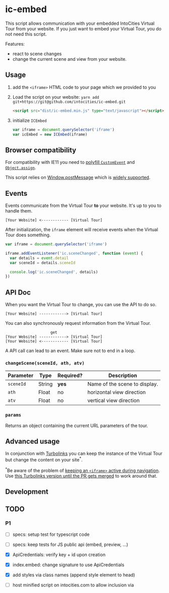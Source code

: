 # ic-embed

This script allows communication with your embedded IntoCities Virtual Tour
from your website. If you just want to embed your Virtual Tour, you do not need this script.

Features:

- react to scene changes
- change the current scene and view from your website.

## Usage

1. add the `<iframe>` HTML code to your page which we provided to you
2. Load the script on your website:
   `yarn add git+https://git@github.com/intocities/ic-embed.git`

   ```html
   <script src="dist/ic-embed.min.js" type="text/javascript"></script>
   ```

3. initialize `ICEmbed`
   ```javascript
   var iframe = document.querySelector('iframe')
   var icEmbed = new ICEmbed(iframe)
   ```

## Browser compatibility

For compatibility with IE11 you need to [polyfill `CustomEvent`](https://github.com/kumarharsh/custom-event-polyfill) and [`Object.assign`](https://developer.mozilla.org/en-US/docs/Web/JavaScript/Reference/Global_Objects/Object/assign).

This script relies on [Window.postMessage](https://developer.mozilla.org/en-US/docs/Web/API/Window/postMessage) which is [widely supported](https://caniuse.com/#feat=x-doc-messaging).

## Events

Events communicate from the Virtual Tour **to** your website. It's up to you to handle them.

```
[Your Website] <------------ [Virtual Tour]
```

After initialization, the `iframe` element will receive events when the Virtual Tour does something.

```javascript
var iframe = document.querySelector('iframe')

iframe.addEventListener('ic.sceneChanged', function (event) {
  var details = event.detail
  var sceneId = details.sceneId

  console.log('ic.sceneChanged', details)
})
```

## API Doc

When you want the Virtual Tour to change, you can use the API to do so.

```
[Your Website] ------------> [Virtual Tour]
```

You can also synchronously request information from the Virtual Tour.

```
                    get
[Your Website] ------------> [Virtual Tour]
[Your Website] <------------ [Virtual Tour]
```

A API call can lead to an event. Make sure not to end in a loop.

### `changeScene(sceneId, ath, atv)`

| Parameter | Type   | Required? | Description                   |
| --------- | ------ | --------- | ----------------------------- |
| `sceneId` | String | **yes**   | Name of the scene to display. |
| `ath`     | Float  | no        | horizontal view direction     |
| `atv`     | Float  | no        | vertical view direction       |

### `params`

Returns an object containing the current URL parameters of the tour.

## Advanced usage

In conjunction with [Turbolinks](https://github.com/turbolinks/turbolinks) you can keep the instance of the Virtual Tour but change the content on your site<sup>\*</sup>.

<sup>\*</sup>Be aware of the problem of [keeping an `<iframe>` active during navigation](https://stackoverflow.com/questions/8318264/how-to-move-an-iframe-in-the-dom-without-losing-its-state#answer-8318401). Use [this Turbolinks version until the PR gets merged](https://github.com/turbolinks/turbolinks/pull/457) to work around that.

## Development

## TODO

### P1

- [ ] specs: setup test for typescript code
- [ ] specs: keep tests for JS public api (embed, preview, ...)
- [x] ApiCredentials: verify key + id upon creation
- [x] index.embed: change signature to use ApiCredentials
- [x] add styles via class names (append style element to head)

- [ ] host minified script on intocities.com to allow inclusion via <script>.
- [ ] docs: update README
- [ ] docs: create demo pages
- [ ] docs: adjust embedding instructions
- [ ] docs: describe how to adjust button colors

### P2

- [ ] chore: setup CI/CD for linter and test runs
- [ ] Preview+Embed: support setting of start scene and initial view direction
- [ ] Embed: make communication (sendmessage) optional (default: disabled)
- [ ] Embed: hide event-binding logic, provide ability to setup callback function (Embed#dispatchEvent)
- [ ] Preview: add button hover styles

### P3

- [ ] Preview: when container comes into the view, add preloads for tour
- [ ] Embed: are more preloads needed?
- [ ] ApiCredentials: rename? this contains URLs already ... should hold tour picture url etc, too, after verify
